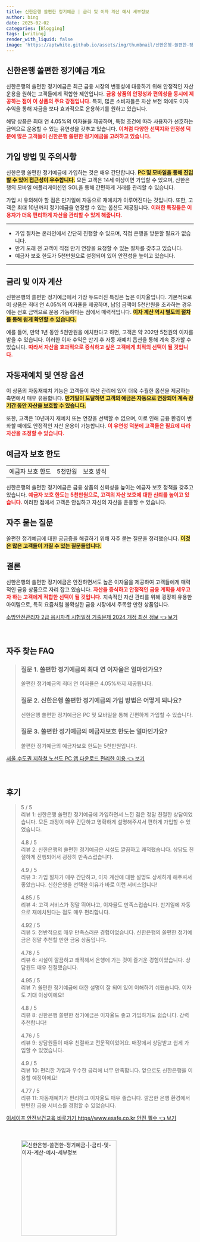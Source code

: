 ```yaml
---
title: 신한은행 쏠편한 정기예금 | 금리 및 이자 계산 예시 세부정보
author: bing
date: 2025-02-02
categories: [Blogging]
tags: [writing]
render_with_liquid: false
image: 'https://aptwhite.github.io/assets/img/thumbnail/신한은행-쏠편한-정기예금-|-금리-및-이자-계산-예시-세부정보.webp'
---
```



<h2 id='신한은행_쏠편한_정기예금_개요'>신한은행 쏠편한 정기예금 개요</h2>

<p>신한은행의 쏠편한 정기예금은 최근 금융 시장의 변동성에 대응하기 위해 안정적인 자산 운용을 원하는 고객들에게 적합한 제안입니다. <b><span style="color: #ee2323;">금융 상품의 안정성과 편의성을 동시에 제공하는 점이 이 상품의 주요 강점입니다.</span></b> 특히, 많은 소비자들은 자산 보전 외에도 이자 수익을 통해 자금을 보다 효과적으로 운용하기를 원하고 있습니다.</p>

<p>해당 상품은 최대 연 4.05%의 이자율을 제공하며, 특정 조건에 따라 사용자가 선호하는 금액으로 운용할 수 있는 유연성을 갖추고 있습니다. <b><span style="color: #ee2323;">이처럼 다양한 선택지와 안정성 덕분에 많은 고객들이 신한은행 쏠편한 정기예금을 고려하고 있습니다.</span></b></p>

<h2 id='가입방법과_주의사항'>가입 방법 및 주의사항</h2>

<p>신한은행 쏠편한 정기예금에 가입하는 것은 매우 간단합니다. <b><span style="background-color: #ffe066;">PC 및 모바일을 통해 진입할 수 있어 접근성이 우수합니다.</span></b> 모든 고객은 14세 이상이면 가입할 수 있으며, 신한은행의 모바일 애플리케이션인 SOL을 통해 간편하게 거래를 관리할 수 있습니다.</p>

<p>가입 시 유의해야 할 점은 만기일에 자동으로 재예치가 이루어진다는 것입니다. 또한, 고객은 최대 10년까지 정기예금을 연장할 수 있는 옵션도 제공됩니다. <b><span style="color: #ee2323;">이러한 특징들은 이용자가 더욱 편리하게 자산을 관리할 수 있게 해줍니다.</span></b></p>

<hr />

<ul>
    <li>가입 절차는 온라인에서 간단히 진행할 수 있으며, 직접 은행을 방문할 필요가 없습니다.</li>
    <li>만기 도래 전 고객이 직접 만기 연장을 요청할 수 있는 절차를 갖추고 있습니다.</li>
    <li>예금자 보호 한도가 5천만원으로 설정되어 있어 안전성을 높이고 있습니다.</li>
</ul>

<hr />

<h2 id='금리_및_이자_계산'>금리 및 이자 계산</h2>

<p>신한은행의 쏠편한 정기예금에서 가장 두드러진 특징은 높은 이자율입니다. 기본적으로 이 상품은 최대 연 4.05%의 이자율을 제공하며, 납입 금액이 5천만원을 초과하는 경우에는 선호 금액으로 운용 가능하다는 점에서 매력적입니다. <b><span style="background-color: #ffe066;">이자 계산 역시 별도의 절차를 통해 쉽게 확인할 수 있습니다.</span></b></p>

<p>예를 들어, 만약 1년 동안 5천만원을 예치한다고 하면, 고객은 약 202만 5천원의 이자를 받을 수 있습니다. 이러한 이자 수익은 만기 후 자동 재예치 옵션을 통해 계속 증가할 수 있습니다. <b><span style="color: #ee2323;">따라서 자산을 효과적으로 증식하고 싶은 고객에게 최적의 선택이 될 것입니다.</span></b></p>

<h2 id='자동재예치_옵션'>자동재예치 및 연장 옵션</h2>

<p>이 상품의 자동재예치 기능은 고객들이 자산 관리에 있어 더욱 수월한 옵션을 제공하는 측면에서 매우 유용합니다. <b><span style="background-color: #ffe066;">만기일이 도달하면 고객의 예금은 자동으로 연장되어 계속 장기간 동안 자산을 보호할 수 있습니다.</span></b></p>

<p>또한, 고객은 10년까지 재예치 또는 연장을 선택할 수 없으며, 이로 인해 금융 환경이 변화할 때에도 안정적인 자산 운용이 가능합니다. <b><span style="color: #ee2323;">이 유연성 덕분에 고객들은 필요에 따라 자산을 조정할 수 있습니다.</span></b></p>

<h2 id='예금자보호_한도'>예금자 보호 한도</h2>

<table>
    <tr>
        <td>예금자 보호 한도</td>
        <td>5천만원</td>
        <td>보호 방식</td>
    </tr>
</table>

<p>신한은행의 쏠편한 정기예금은 금융 상품의 신뢰성을 높이는 예금자 보호 정책을 갖추고 있습니다. <b><span style="color: #ee2323;">예금자 보호 한도는 5천만원으로, 고객의 자산 보호에 대한 신뢰를 높이고 있습니다.</span></b> 이러한 점에서 고객은 안심하고 자신의 자산을 운용할 수 있습니다.</p>

<h2 id='자주_묻는_질문'>자주 묻는 질문</h2>

<p>쏠편한 정기예금에 대한 궁금증을 해결하기 위해 자주 묻는 질문을 정리했습니다. <b><span style="background-color: #ffe066;">이것은 많은 고객들이 가질 수 있는 질문들입니다.</span></b></p>

<h2 id='결론'>결론</h2>

<p>신한은행의 쏠편한 정기예금은 안전하면서도 높은 이자율을 제공하여 고객들에게 매력적인 금융 상품으로 자리 잡고 있습니다. <b><span style="color: #ee2323;">자산을 증식하고 안정적인 금융 계획을 세우고자 하는 고객에게 적합한 선택이 될 것입니다.</span></b> 지속적인 자산 관리를 위해 굉장히 유용한 아이템으로, 특히 요즘처럼 불확실한 금융 시장에서 주목할 만한 상품입니다.</p>


<p><a class="click-button" title="소방안전관리자 2급 응시자격 시험일정 기출문제 2024 개정 최신 정보" href="https://aptwhite.github.io/posts/%EC%86%8C%EB%B0%A9%EC%95%88%EC%A0%84%EA%B4%80%EB%A6%AC%EC%9E%90-2%EA%B8%89-%EC%9D%91%EC%8B%9C%EC%9E%90%EA%B2%A9-%EC%8B%9C%ED%97%98%EC%9D%BC%EC%A0%95-%EA%B8%B0%EC%B6%9C%EB%AC%B8%EC%A0%9C-2024-%EA%B0%9C%EC%A0%95-%EC%B5%9C%EC%8B%A0-%EC%A0%95%EB%B3%B4/" rel="dofollow">소방안전관리자 2급 응시자격 시험일정 기출문제 2024 개정 최신 정보 👈 보기</a></p><br>
<h2 id='자주_찾는_FAQ'>자주 찾는 FAQ</h2>
<div itemscope="" itemtype="https://schema.org/FAQPage"> 
<blockquote> 
<div itemscope="" itemprop="mainEntity" itemtype="https://schema.org/Question"> 
<h3 itemprop="name">질문 1. 쏠편한 정기예금의 최대 연 이자율은 얼마인가요?</h3> 
<div itemscope="" itemprop="acceptedAnswer" itemtype="https://schema.org/Answer"> 
<span itemprop="text"> 
<p>쏠편한 정기예금의 최대 연 이자율은 4.05%까지 제공됩니다.</p> 
</span> 
</div> 
</div> 
<div itemscope="" itemprop="mainEntity" itemtype="https://schema.org/Question"> 
<h3 itemprop="name">질문 2. 신한은행 쏠편한 정기예금의 가입 방법은 어떻게 되나요?</h3> 
<div itemscope="" itemprop="acceptedAnswer" itemtype="https://schema.org/Answer"> 
<span itemprop="text"> 
<p>신한은행 쏠편한 정기예금은 PC 및 모바일을 통해 간편하게 가입할 수 있습니다.</p> 
</span> 
</div> 
</div> 
<div itemscope="" itemprop="mainEntity" itemtype="https://schema.org/Question"> 
<h3 itemprop="name">질문 3. 쏠편한 정기예금의 예금자보호 한도는 얼마인가요?</h3> 
<div itemscope="" itemprop="acceptedAnswer" itemtype="https://schema.org/Answer"> 
<span itemprop="text"> 
<p>쏠편한 정기예금의 예금자보호 한도는 5천만원입니다.</p> 
</span> 
</div> 
</div> 
</blockquote> 
</div>
<p><a class="click-button" title="서울 수도권 지하철 노선도 PC 앱 다운로드 편리한 이용" href="https://aptwhite.github.io/posts/%EC%84%9C%EC%9A%B8-%EC%88%98%EB%8F%84%EA%B6%8C-%EC%A7%80%ED%95%98%EC%B2%A0-%EB%85%B8%EC%84%A0%EB%8F%84-PC-%EC%95%B1-%EB%8B%A4%EC%9A%B4%EB%A1%9C%EB%93%9C-%ED%8E%B8%EB%A6%AC%ED%95%9C-%EC%9D%B4%EC%9A%A9/" rel="dofollow">서울 수도권 지하철 노선도 PC 앱 다운로드 편리한 이용 👈 보기</a></p><br>
<h2 id='후기'>후기</h2>
<div itemscope itemtype="https://schema.org/Product">
  <blockquote>
  <div itemprop="review" itemscope itemtype="https://schema.org/Review">
      <div itemprop="reviewRating" itemscope itemtype="https://schema.org/Rating"> <span itemprop="ratingValue">5</span> / <span itemprop="bestRating">5</span> </div>
      <span itemprop="reviewBody">리뷰 1: 신한은행 쏠편한 정기예금에 가입하면서 느낀 점은 정말 친절한 상담이었습니다. 모든 과정이 매우 간단하고 명확하게 설명해주셔서 편하게 가입할 수 있었습니다.</span>
  </div>
  <br>
  <div itemprop="review" itemscope itemtype="https://schema.org/Review">
      <div itemprop="reviewRating" itemscope itemtype="https://schema.org/Rating"> <span itemprop="ratingValue">4.8</span> / <span itemprop="bestRating">5</span> </div>
      <span itemprop="reviewBody">리뷰 2: 신한은행의 쏠편한 정기예금은 시설도 깔끔하고 쾌적했습니다. 상담도 친절하게 진행되어서 굉장히 만족스럽습니다.</span>
  </div>
  <br>
  <div itemprop="review" itemscope itemtype="https://schema.org/Review">
      <div itemprop="reviewRating" itemscope itemtype="https://schema.org/Rating"> <span itemprop="ratingValue">4.9</span> / <span itemprop="bestRating">5</span> </div>
      <span itemprop="reviewBody">리뷰 3: 가입 절차가 매우 간단하고, 이자 계산에 대한 설명도 상세하게 해주셔서 좋았습니다. 신한은행을 선택한 이유가 바로 이런 서비스입니다!</span>
  </div>
  <br>
  <div itemprop="review" itemscope itemtype="https://schema.org/Review">
      <div itemprop="reviewRating" itemscope itemtype="https://schema.org/Rating"> <span itemprop="ratingValue">4.85</span> / <span itemprop="bestRating">5</span> </div>
      <span itemprop="reviewBody">리뷰 4: 고객 서비스가 정말 뛰어나고, 이자율도 만족스럽습니다. 만기일에 자동으로 재예치된다는 점도 매우 편리합니다.</span>
  </div>
  <br>
  <div itemprop="review" itemscope itemtype="https://schema.org/Review">
      <div itemprop="reviewRating" itemscope itemtype="https://schema.org/Rating"> <span itemprop="ratingValue">4.92</span> / <span itemprop="bestRating">5</span> </div>
      <span itemprop="reviewBody">리뷰 5: 전반적으로 매우 만족스러운 경험이었습니다. 신한은행의 쏠편한 정기예금은 정말 추천할 만한 금융 상품입니다.</span>
  </div>
  <br>
  <div itemprop="review" itemscope itemtype="https://schema.org/Review">
      <div itemprop="reviewRating" itemscope itemtype="https://schema.org/Rating"> <span itemprop="ratingValue">4.78</span> / <span itemprop="bestRating">5</span> </div>
      <span itemprop="reviewBody">리뷰 6: 시설이 깔끔하고 쾌적해서 은행에 가는 것이 즐거운 경험이었습니다. 상담원도 매우 친절했습니다.</span>
  </div>
  <br>
  <div itemprop="review" itemscope itemtype="https://schema.org/Review">
      <div itemprop="reviewRating" itemscope itemtype="https://schema.org/Rating"> <span itemprop="ratingValue">4.95</span> / <span itemprop="bestRating">5</span> </div>
      <span itemprop="reviewBody">리뷰 7: 쏠편한 정기예금에 대한 설명이 잘 되어 있어 이해하기 쉬웠습니다. 이자도 기대 이상이에요!</span>
  </div>
  <br>
  <div itemprop="review" itemscope itemtype="https://schema.org/Review">
      <div itemprop="reviewRating" itemscope itemtype="https://schema.org/Rating"> <span itemprop="ratingValue">4.8</span> / <span itemprop="bestRating">5</span> </div>
      <span itemprop="reviewBody">리뷰 8: 신한은행 쏠편한 정기예금은 이자율도 좋고 가입하기도 쉽습니다. 강력 추천합니다!</span>
  </div>
  <br>
  <div itemprop="review" itemscope itemtype="https://schema.org/Review">
      <div itemprop="reviewRating" itemscope itemtype="https://schema.org/Rating"> <span itemprop="ratingValue">4.76</span> / <span itemprop="bestRating">5</span> </div>
      <span itemprop="reviewBody">리뷰 9: 상담원들이 매우 친절하고 전문적이었어요. 매장에서 상담받고 쉽게 가입할 수 있었습니다.</span>
  </div>
  <br>
  <div itemprop="review" itemscope itemtype="https://schema.org/Review">
      <div itemprop="reviewRating" itemscope itemtype="https://schema.org/Rating"> <span itemprop="ratingValue">4.9</span> / <span itemprop="bestRating">5</span> </div>
      <span itemprop="reviewBody">리뷰 10: 편리한 가입과 우수한 금리에 너무 만족합니다. 앞으로도 신한은행을 이용할 예정이에요!</span>
  </div>
  <br>
  <div itemprop="review" itemscope itemtype="https://schema.org/Review">
      <div itemprop="reviewRating" itemscope itemtype="https://schema.org/Rating"> <span itemprop="ratingValue">4.77</span> / <span itemprop="bestRating">5</span> </div>
      <span itemprop="reviewBody">리뷰 11: 자동재예치가 편리하고 이자율도 매우 좋습니다. 깔끔한 은행 환경에서 탄탄한 금융 서비스를 경험할 수 있었습니다.</span>
  </div>
  </blockquote>
</div>
<p><a class="click-button" title="이세이프 안전보건교육 바로가기 https//www.esafe.co.kr 안전 필수" href="https://aptwhite.github.io/posts/%EC%9D%B4%EC%84%B8%EC%9D%B4%ED%94%84-%EC%95%88%EC%A0%84%EB%B3%B4%EA%B1%B4%EA%B5%90%EC%9C%A1-%EB%B0%94%EB%A1%9C%EA%B0%80%EA%B8%B0-httpswww.esafe.co.kr-%EC%95%88%EC%A0%84-%ED%95%84%EC%88%98/" rel="dofollow">이세이프 안전보건교육 바로가기 https//www.esafe.co.kr 안전 필수 👈 보기</a></p><br>
<figure class="image"><img src="https://aptwhite.github.io/assets/img/thumbnail/신한은행-쏠편한-정기예금-|-금리-및-이자-계산-예시-세부정보.webp" alt="신한은행-쏠편한-정기예금-|-금리-및-이자-계산-예시-세부정보" width="256" height="256"></figure>